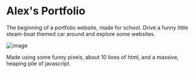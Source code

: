 # Alex's Portfolio
The beginning of a portfolio website, made for school.
Drive a funny little steam-boat themed car around and explore some websites.

![image](https://user-images.githubusercontent.com/71471789/112217414-d86e3080-8bdf-11eb-8b8a-5c07b984eb85.png)

Made using some funny pixels, about 10 lines of html, and a massive, heaping pile of javascript.
